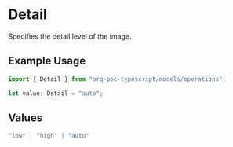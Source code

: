 # Detail

Specifies the detail level of the image.

## Example Usage

```typescript
import { Detail } from "orq-poc-typescript/models/operations";

let value: Detail = "auto";
```

## Values

```typescript
"low" | "high" | "auto"
```